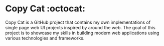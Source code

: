 # Copy Cat :octocat:

Copy Cat is a GitHub project that contains my own implementations of single page web UI projects inspired by around the web. The goal of this project is to showcase my skills in building modern web applications using various technologies and frameworks.
